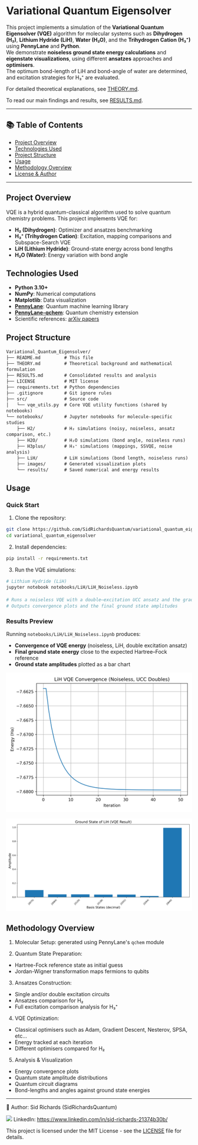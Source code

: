 # Variational Quantum Eigensolver

This project implements a simulation of the **Variational Quantum Eigensolver (VQE)** algorithm for molecular systems such as **Dihydrogen (H₂)**, **Lithium Hydride (LiH)**, **Water (H₂O)**, and the **Trihydrogen Cation (H₃⁺)** using **PennyLane** and **Python**.  
We demonstrate **noiseless ground state energy calculations** and **eigenstate visualizations**, using different **ansatzes** approaches and **optimisers**.  
The optimum bond-length of LiH and bond-angle of water are determined, and excitation strategies for H₃⁺ are evaluated.

For detailed theoretical explanations, see [THEORY.md](THEORY.md).

To read our main findings and results, see [RESULTS.md](RESULTS.md).

---

## 📚 Table of Contents

- [Project Overview](#project-overview)
- [Technologies Used](#technologies-used)
- [Project Structure](#project-structure)
- [Usage](#usage)
- [Methodology Overview](#methodology-overview)
- [License & Author](#license--author)

---

## Project Overview

VQE is a hybrid quantum-classical algorithm used to solve quantum chemistry problems.
This project implements VQE for:

- **H₂ (Dihydrogen)**: Optimizer and ansatzes benchmarking
- **H₃⁺ (Trihydrogen Cation)**: Excitation, mapping comparisons and Subspace-Search VQE
- **LiH (Lithium Hydride)**: Ground-state energy across bond lengths  
- **H₂O (Water)**: Energy variation with bond angle

## Technologies Used

- **Python 3.10+**
- **NumPy**: Numerical computations
- **Matplotlib**: Data visualization
- **[PennyLane](https://pennylane.ai/)**: Quantum machine learning library
- **[PennyLane-qchem](https://pennylane.ai/qml/demos/tutorial_qchem.html)**: Quantum chemistry extension
- Scientific references: [arXiv papers](https://arxiv.org/search/?query=variational+quantum+eigensolver&searchtype=all)

## Project Structure

```
Variational_Quantum_Eigensolver/
├── README.md         # This file
├── THEORY.md         # Theoretical background and mathematical formulation
├── RESULTS.md        # Consolidated results and analysis
├── LICENSE           # MIT license
├── requirements.txt  # Python dependencies
├── .gitignore        # Git ignore rules
├── src/              # Source code
│   └── vqe_utils.py  # Core VQE utility functions (shared by notebooks)
└── notebooks/        # Jupyter notebooks for molecule-specific studies
    ├── H2/           # H₂ simulations (noisy, noiseless, ansatz comparison, etc.)
    ├── H2O/          # H₂O simulations (bond angle, noiseless runs)
    ├── H3plus/       # H₃⁺ simulations (mappings, SSVQE, noise analysis)
    ├── LiH/          # LiH simulations (bond length, noiseless runs)
    ├── images/       # Generated visualization plots
    └── results/      # Saved numerical and energy results
```

## Usage

### Quick Start

1. Clone the repository:

```bash
git clone https://github.com/SidRichardsQuantum/variational_quantum_eigensolver.git
cd variational_quantum_eigensolver
```

2. Install dependencies:

```bash
pip install -r requirements.txt
```

3. Run the VQE simulations:

```bash
# Lithium Hydride (LiH)
jupyter notebook notebooks/LiH/LiH_Noiseless.ipynb

# Runs a noiseless VQE with a double–excitation UCC ansatz and the gradient descent optimizer
# Outputs convergence plots and the final ground state amplitudes
```

### Results Preview

Running `notebooks/LiH/LiH_Noiseless.ipynb` produces:

- **Convergence of VQE energy** (noiseless, LiH, double excitation ansatz)
- **Final ground state energy** close to the expected Hartree–Fock reference
- **Ground state amplitudes** plotted as a bar chart

![LiH VQE Convergence](notebooks/images/LiH_Gradient_Descent.png)

![LiH Ground State](notebooks/images/LiH_Ground_State.png)

## Methodology Overview

1. Molecular Setup: generated using PennyLane's `qchem` module

2. Quantum State Preparation:

- Hartree-Fock reference state as initial guess
- Jordan-Wigner transformation maps fermions to qubits

3. Ansatzes Construction:

- Single and/or double excitation circuits
- Ansatzes comparison for H₂
- Full excitation comparison analysis for H₃⁺

4. VQE Optimization:

- Classical optimisers such as Adam, Gradient Descent, Nesterov, SPSA, etc...
- Energy tracked at each iteration
- Different optimisers compared for H₂

5. Analysis & Visualization

- Energy convergence plots
- Quantum state amplitude distributions
- Quantum circuit diagrams
- Bond-lengths and angles against ground state energies

---

📘 Author: Sid Richards (SidRichardsQuantum)

<img src="https://cdn.jsdelivr.net/gh/devicons/devicon/icons/linkedin/linkedin-original.svg" width="20" /> LinkedIn: https://www.linkedin.com/in/sid-richards-21374b30b/

This project is licensed under the MIT License - see the [LICENSE](LICENSE) file for details.
